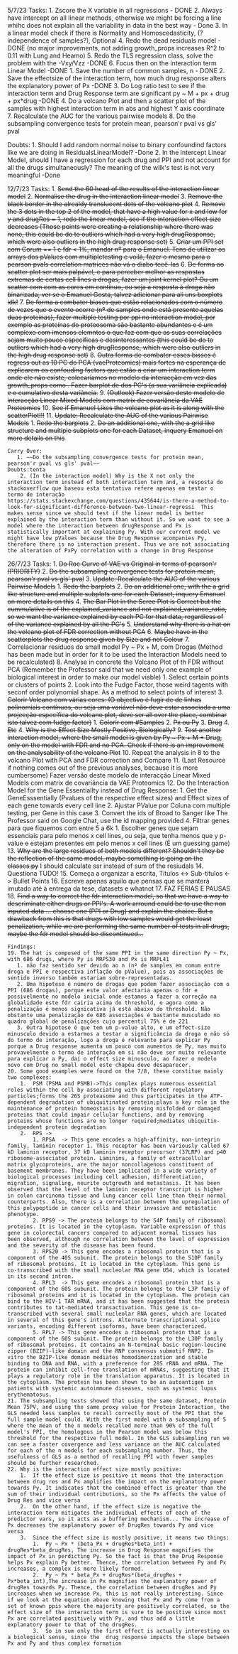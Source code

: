 5/7/23
Tasks:
    1. Zscore the X variable in all regressions - DONE
    2. Always have intercept on all linear methods, otherwise we might be forcing a line whihc does not explain all the variability in data in the best way - Done
    3. In a linear model check if there is Normality and Homoscedasticity, (?independence of samples?), Optional
    4. Redo the dead residuals model -  DONE (no major improvements, not adding growth_props increases R^2 to 0.11 with Lung and Heamo)
    5. Redo the TLS regression class, solve the problem with the -Vxy/Vzz -DONE
    6. Focus then on the interaction term Linear Model -DONE
        1. Save the number of common samples, n - DONE
        2. Save the effectsize of the interaction term, how much drug response alters the explanatory power of Px -DONE
        3. Do Log ratio test to see if the interaction term and Drug Response term are significant py ~ M + px + drug + px*drug -DONE
        4. Do a volcano Plot and then a scatter plot of the samples with highest interaction term in abs and highest Y axis coordinate
    7. Recalculate the AUC for the various pairwise models
    8. Do the subsampling convergence tests for protein mean, pearson'r pval vs gls' pval


Doubts:
    1. Should I add random normal noise to binary confoundind factors like we are doing in ResidualsLinearModel? -Done
    2. In the intercept Linear Model, should I have a regression for each drug and PPI and not account for all the drugs simultaneously? The meaning of the wilk's test is not very meaningful -Done


12/7/23
Tasks:
    1. ~~Send the 60 head of the results of the interaction linear model~~
    2. ~~Normalise the drug in the interaction linear model~~
    3. ~~Remove the black border in the alrealdy translucent dots of the volcano plot~~
    4. ~~Remove the 3 dots in the top 2 of the model, that have a high value for x and low for y and drugRes = 1, redo the linear model, see if the interaction effect size decreases (Those points were creating a relationship where there was none, this could be do to outliers which had a very high drugResponse, which were also outliers in the high drug response set)~~
    5. ~~Criar um PPI set com Corum == 1 e fdr < 1%, mandar nº para o Emanuel. Tens de utilizar os arrays dos pValues com multipletesting e voilá, fazer o mesmo para o pearson pvals correlation matrices não vá o diabo tecê-las~~
    6. ~~De forma ao scatter plot ser mais palpável, e para perceber melhor as respostas extremas de certas cell lines a drogas, fazer um joint kernel plot? Ou um scatter com com as cores em contínuo, ou seja a resposta à droga não binarizada, ver se o Emanuel Gosta, talvez adicionar para ali uns boxplots idk!~~
    7. ~~De forma a combater biases que estão relacionados com o número de vezes que o evento ocorre (nº de samples onde está presente aquelas duas proteínas), fazer multiple testing por ppi no interaction model, por exemplo as proteínas do proteosoma são bastante abundantes e é um complexo com imensos elemntos o que faz com que as suas correlações sejam muito pouco específicas e desinteressantes (this could be do to outliers which had a very high drugResponse, which were also outliers in the high drug response set)~~
    8. ~~Outra forma de combater esses biases é regress out as 10 PC do PCA (vaeProteomics) mais fortes na esperança de explicarem os confouding factors que estão a criar um interaction term onde ele não existe, colocariamos no modelo da interacção em vez das growth_props como . Fazer barplot de dos PC's (a sua variância explicada) e o cumulativo desta variãncia.~~
    9. ~~(Outlook) Fazer versão deste modelo de interacção Linear Mixed Models com matrix de covariância da VAE Proteomics~~
    10. ~~See if Emanuel Likes the volcano plot as it is along with the scatterPlot!!!~~
    11. ~~Update: Recalculate the AUC of the various Pairwise Models~~
        1.  ~~Redo the barplots~~
        2.  ~~Do an additional one, with the a grid like structure and multiple subplots one for each Dataset, inquery Emanuel on more details on this~~
    
    Carry Over:
       1. ~~Do the subsampling convergence tests for protein mean, pearson'r pval vs gls' pval~~
    Doubts:tenta
        2. (In the interaction model) Why is the X not only the interaction term instead of both interaction term and, a resposta do stackoverflow que baseou esta tentativa refere apenas em testar o termo de interação https://stats.stackexchange.com/questions/435644/is-there-a-method-to-look-for-significant-difference-between-two-linear-regressi  This makes sense since we should test if the linear model is better explained by the interaction term than without it. So we want to see a model where the interaction between drugResponse and Px is statistically important at explaining Py. With our current model we might have low pValues because the Drug Response acompanies Py, therefore there is no interaction present. Thus we are not associating the alteration of PxPy correlation with a change in Drug Response 


26/7/23
Tasks:
    1. ~~Do Roc Curve of VAE vs Original in terms of pearson'r (PRIORITY)~~
    2. ~~Do the subsampling convergence tests for protein mean, pearson'r pval vs gls' pval~~
    3. ~~Update: Recalculate the AUC of the various Pairwise Models~~
        1.  ~~Redo the barplots~~
        2.  ~~Do an additional one, with the a grid like structure and multiple subplots one for each Dataset, inquery Emanuel on more details on this~~
    4. ~~The Bar Plot in the Scree Plot is Correct but the cummulative is of the explained_variance and not explained_variance_ratio, so we want the variance explained by each PC for that data, regardless of of the variance explained by all the PC's~~
    5.  ~~Understand why there is a hat on the volcano plot of FDR correction without PCA~~
    6.  ~~Maybe have in the scatterplots the drug response given by Size and not Colour~~
    7.  Correlacionar resíduos do small model Py ~ Px + M, com Drogas (Method has been made but in order for it to be used the Interaction Models need to be recalculated)
    8.  Analyse in concrete the Volcano Plot of th FDR without PCA (Remember the Professor said that we need only one example of biological interest in order to make our model viable)
        1.  Select certain points or clusters of points
        2.  Look into the Fudge Factor, those weird tagents with seconf order polynomial shape. As a method to select points of interest
        3.  ~~Colorir Volcano com várias cores: (O objectivo é fugir de de linhas polinomiais contínuos, ou seja uma variável não deve estar associada a uma projecção específica do volcano plot, deve ser all over the place, combinar isto talvez com fudge factor)~~
            1.  ~~Colorir com #Samples~~
            2.  ~~Px ou Py~~
            3.  ~~Drug~~
            4.  ~~Etc~~
        4. ~~Why is the Effect Size Mostly Positive, Biologically?~~
    9. ~~Test another interaction model, where the small model is given by Py ~ Px + M + Drug, only on the model with FDR and no PCA. Check if there is an improvement on the analysability of the volcano Plot~~
    10. Repeat the analysis in 8 to the volcano Plot with PCA and FDR correction and Compare
    11. (Last Resource if nothing comes out of the previous analyses, because it is more cumbersome) Fazer versão deste modelo de interacção Linear Mixed Models com matrix de covariância da VAE Proteomics
    12. Do the Interaction Model for the Gene Essentiallty instead of Drug Response:
        1.  Get the GeneEsssentially (Pvalues of the respective effect sizes) and Effect sizes of each gene towards every cell line
        2.  Ajustar PValue por Coluna com multiple testing, per Gene in this case
        3.  Convert the ids of Broad to Sanger like The Professor said on Google Chat, use the id mapping provided
        4.  Filtrar genes para que fiquemos com entre 5 a 6k
            1.  Escolher genes que sejam essenciais para pelo menos x cell lines, ou seja, que tenha menos que y p-value e estejam presentes em pelo menos x cell lines (É um guessing game)
    13. ~~Why are the large residues of both models different? Shouldn't they be the reflection of the same model, maybe something is going on the classes.py~~ I should calculate ssr instead of sum of the resiudals
    14. Questiona TUDO!
    15. Começa a organizar a escrita, Títulos <-> Sub-títulos <-> Bullet Points
    16. Escreve apenas aquilo que pensas que se manterá imutado até à entrega da tese, datasets e whatnot
    17. FAZ FÉRIAS E PAUSAS
    18. ~~Find a way to correct the fdr interaction model, so that we have a way to descriminate either drugs or PPI's. A work arround could be to use the non inputed data ... choose one (PPI or Drug) and explain the choice. But a drawback from this is that drugs with low samples would get the least penalization, while we are performing the same number of tests in all drugs, maybe the fdr model should be discontinued...~~

    Findings:
    19. The hat is composed of the same PPI in the same direction Py ~ Px, with 686 drugs, where Py is MRPS30 and Px is MRPL41
       1. não faz sentido ser devido ao n (nº de samples em comum entre droga e PPI e respectiva inflação do pValue), pois as associações de sentido inverso também estariam sobre-representadas.
       2. Uma hipotese é número de drogas que podem fazer associação com o PPI (686 drogas), porque este valor afectaria apenas o fdr e possivelmente no modelo inicial onde estamos a fazer a correção na globalidade este fdr cairia acima do threshold, e agora como a penalização é menos signicativa já está abaixo do threshold. Não obstante uma penalização de 686 associações é bastante musculado no quadro global de penalizações cujo percentil 75% é de 221
       3. Outra hipotese é que tem um p-value alto, e um effect-size minusculo devido a estarmos a testar a significância da droga e não só do termo de interação, logo a droga é relevante para explicar Py porque a Drug response aumenta um pouco com aumentos de Py, mas muito provavelmente o termo de interação em si não deve ser muito relevante para explicar a Py, daí o effect size minusculo, ao fazer o modelo novo com Drug no small model este chapéu deve desaparecer.
    20. Some good examples were found on the 7/8, these constitue mainly two complexes:
        1.  PSM (PSMA and PSMB)->This complex plays numerous essential roles within the cell by associating with different regulatory particles;forms the 26S proteasome and thus participates in the ATP-dependent degradation of ubiquitinated protein;plays a key role in the maintenance of protein homeostasis by removing misfolded or damaged proteins that could impair cellular functions, and by removing proteins whose functions are no longer required;mediates ubiquitin-independent protein degradation
        2.  RPS ->
            1. RPSA  -> This gene encodes a high-affinity, non-integrin family, laminin receptor 1. This receptor has been variously called 67 kD laminin receptor, 37 kD laminin receptor precursor (37LRP) and p40 ribosome-associated protein. Laminins, a family of extracellular matrix glycoproteins, are the major noncollagenous constituent of basement membranes. They have been implicated in a wide variety of biological processes including cell adhesion, differentiation, migration, signaling, neurite outgrowth and metastasis. It has been observed that the level of the laminin receptor transcript is higher in colon carcinoma tissue and lung cancer cell line than their normal counterparts. Also, there is a correlation between the upregulation of this polypeptide in cancer cells and their invasive and metastatic phenotype. 
            2. RPS9 -> The protein belongs to the S4P family of ribosomal proteins. It is located in the cytoplasm. Variable expression of this gene in colorectal cancers compared to adjacent normal tissues has been observed, although no correlation between the level of expression and the severity of the disease has been found. 
            3. RPS20 -> This gene encodes a ribosomal protein that is a component of the 40S subunit. The protein belongs to the S10P family of ribosomal proteins. It is located in the cytoplasm. This gene is co-transcribed with the small nucleolar RNA gene U54, which is located in its second intron. 
            4. RPL3  -> This gene encodes a ribosomal protein that is a component of the 60S subunit. The protein belongs to the L3P family of ribosomal proteins and it is located in the cytoplasm. The protein can bind to the HIV-1 TAR mRNA, and it has been suggested that the protein contributes to tat-mediated transactivation. This gene is co-transcribed with several small nucleolar RNA genes, which are located in several of this gene's introns. Alternate transcriptional splice variants, encoding different isoforms, have been characterized. 
            5. RPL7 -> This gene encodes a ribosomal protein that is a component of the 60S subunit. The protein belongs to the L30P family of ribosomal proteins. It contains an N-terminal basic region-leucine zipper (BZIP)-like domain and the RNP consensus submotif RNP2. In vitro the BZIP-like domain mediates homodimerization and stable binding to DNA and RNA, with a preference for 28S rRNA and mRNA. The protein can inhibit cell-free translation of mRNAs, suggesting that it plays a regulatory role in the translation apparatus. It is located in the cytoplasm. The protein has been shown to be an autoantigen in patients with systemic autoimmune diseases, such as systemic lupus erythematosus.
    21. The subsampling tests showed that using the same dataset, Protein Mean 75PV, and using the same proxy value for Protein Interaction, the GLS needed less samples to recall correctly most of the PPI that the full sample model could. With the first model with a subsampling of 5 where the mean of the n models recalled more than 90% of the full model's PPI, the homologous in the Pearson model was below this threshold for the respective full model. In the GLS subsampling run we can see a faster covergence and less variance on the AUC calculated for each of the n models for each subsampling number. Thus, the usefulness of GLS as a method of recalling PPI with fewer samples should be further researched.
    22. Why is the interaction effect size mostly positive:
        1.  If the effect size is positive it means that the interaction between drug res and Px amplifies the impact on the explanatory power towards Py. It indicates that the combined effect is greater than the sum of their individual contributions, so the Px affects the value of Drug Res and vice versa
        2.  On the other hand, if the effect size is negative the interaction term mitigates the individual effects of each of the predictor vars, so it acts as a buffering mechanism... The increase of Px decreases the explanatory power of DrugRes towards Py and vice versa
        3.  Since the effect size is mostly positive, it means two things:
            1.  Py ~ Px * (beta_Px + drugRes*beta_int) + drugRes*beta_drugRes, The increase in Drug Response magnifies the impact of Px in perdicting Py. So the fact is that the Drug Response helps Px explain Py better. Thence, the correlation between Py and Px increases, a complex is more likely formed.
            2.  Py ~ Px * beta_Px + drugRes*(beta_drugRes + Px*beta_int),The increase in Px magnifies the explanatory power of drugRes towards Py. Thence, the correlation between drugRes and Py increases when we increase Px, this is not really interesting. Since if we look at the equation above knowing that Px and Py come from a set of known ppis where the majority are positively correlated, so the effect size of the interaction term is sure to be positive since most Px are correlated positively with Py, and thus add a little explanatory power to that of the drugRes.
            3.  So in sum only the first effect is actually interesting on a biological sense, since the  drug response impacts the slope between Px and Py and thus complex formation